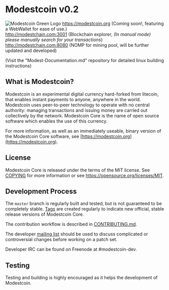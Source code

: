 Modestcoin v0.2
=====================================
![Modestcoin Green Logo](https://user-images.githubusercontent.com/99905005/164156633-21e78855-2e9c-4aa5-9d62-fa62c05a829f.png)
https://modestcoin.org (Coming soon!, featuring a WebWallet for ease of use.)                                                                                                   
http://modestchain.com:3001 (Blockchain explorer, *(In manual mode) please manually search for your transactions*)                                                       
http://modestchain.com:8080 (NOMP for mining pool, will be further updated and developed)                                                                             

(Visit the "Modest-Documentation.md" repository for detailed linux building instructions)

What is Modestcoin?
----------------

Modestcoin is an experimental digital currency hard-forked from litecoin, that enables instant payments to
anyone, anywhere in the world. Modestcoin uses peer-to-peer technology to operate
with no central authority: managing transactions and issuing money are carried
out collectively by the network. Modestcoin Core is the name of open source
software which enables the use of this currency.

For more information, as well as an immediately useable, binary version of
the Modestcoin Core software, see [https://modestcoin.org](https://modestcoin.org).

License
-------

Modestcoin Core is released under the terms of the MIT license. See [COPYING](COPYING) for more
information or see https://opensource.org/licenses/MIT.

Development Process
-------------------

The `master` branch is regularly built and tested, but is not guaranteed to be
completely stable. [Tags](https://github.com/modestcoin-project/modestcoin/tags) are created
regularly to indicate new official, stable release versions of Modestcoin Core.

The contribution workflow is described in [CONTRIBUTING.md](CONTRIBUTING.md).

The developer [mailing list](https://groups.google.com/forum/#!forum/modestcoin-dev)
should be used to discuss complicated or controversial changes before working
on a patch set.

Developer IRC can be found on Freenode at #modestcoin-dev.

Testing
-------

Testing and building is highly encouraged as it helps the development of Modestcoin. 
